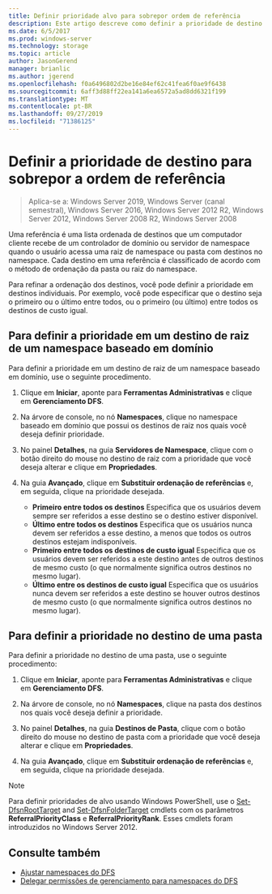 ```yaml
---
title: Definir prioridade alvo para sobrepor ordem de referência
description: Este artigo descreve como definir a prioridade de destino para substituir a ordenação de referência
ms.date: 6/5/2017
ms.prod: windows-server
ms.technology: storage
ms.topic: article
author: JasonGerend
manager: brianlic
ms.author: jgerend
ms.openlocfilehash: f0a6496802d2be16e84ef62c41fea6f0ae9f6438
ms.sourcegitcommit: 6aff3d88ff22ea141a6ea6572a5ad8dd6321f199
ms.translationtype: MT
ms.contentlocale: pt-BR
ms.lasthandoff: 09/27/2019
ms.locfileid: "71386125"
---
```

# <a name="set-target-priority-to-override-referral-ordering"></a>Definir a prioridade de destino para sobrepor a ordem de referência

> Aplica-se a: Windows Server 2019, Windows Server (canal semestral), Windows Server 2016, Windows Server 2012 R2, Windows Server 2012, Windows Server 2008 R2, Windows Server 2008

Uma referência é uma lista ordenada de destinos que um computador cliente recebe de um controlador de domínio ou servidor de namespace quando o usuário acessa uma raiz de namespace ou pasta com destinos no namespace. Cada destino em uma referência é classificado de acordo com o método de ordenação da pasta ou raiz do namespace. 

Para refinar a ordenação dos destinos, você pode definir a prioridade em destinos individuais. Por exemplo, você pode especificar que o destino seja o primeiro ou o último entre todos, ou o primeiro (ou último) entre todos os destinos de custo igual.

## <a name="to-set-target-priority-on-a-root-target-for-a-domain-based-namespace"></a>Para definir a prioridade em um destino de raiz de um namespace baseado em domínio

Para definir a prioridade em um destino de raiz de um namespace baseado em domínio, use o seguinte procedimento.

1.  Clique em **Iniciar**, aponte para **Ferramentas Administrativas** e clique em **Gerenciamento DFS**.

2.  Na árvore de console, no nó **Namespaces**, clique no namespace baseado em domínio que possui os destinos de raiz nos quais você deseja definir prioridade.

3.  No painel **Detalhes**, na guia **Servidores de Namespace**, clique com o botão direito do mouse no destino de raiz com a prioridade que você deseja alterar e clique em **Propriedades**.

4.  Na guia **Avançado**, clique em **Substituir ordenação de referências** e, em seguida, clique na prioridade desejada.

    -   **Primeiro entre todos os destinos**  Especifica que os usuários devem sempre ser referidos a esse destino se o destino estiver disponível.
    -   **Último entre todos os destinos** Especifica que os usuários nunca devem ser referidos a esse destino, a menos que todos os outros destinos estejam indisponíveis.
    -   **Primeiro entre todos os destinos de custo igual**  Especifica que os usuários devem ser referidos a este destino antes de outros destinos de mesmo custo (o que normalmente significa outros destinos no mesmo lugar).
    -   **Último entre os destinos de custo igual**  Especifica que os usuários nunca devem ser referidos a este destino se houver outros destinos de mesmo custo (o que normalmente significa outros destinos no mesmo lugar).

## <a name="to-set-target-priority-on-a-folder-target"></a>Para definir a prioridade no destino de uma pasta

Para definir a prioridade no destino de uma pasta, use o seguinte procedimento:

1.  Clique em **Iniciar**, aponte para **Ferramentas Administrativas** e clique em **Gerenciamento DFS**.

2.  Na árvore de console, no nó **Namespaces**, clique na pasta dos destinos nos quais você deseja definir a prioridade.

3.  No painel **Detalhes**, na guia **Destinos de Pasta**, clique com o botão direito do mouse no destino de pasta com a prioridade que você deseja alterar e clique em **Propriedades**.

4.  Na guia **Avançado**, clique em **Substituir ordenação de referências** e, em seguida, clique na prioridade desejada.

> [!NOTE]
> Para definir prioridades de alvo usando Windows PowerShell, use o [Set-DfsnRootTarget](https://technet.microsoft.com/library/jj884266.aspx) and [Set-DfsnFolderTarget](https://technet.microsoft.com/library/jj884264.aspx) cmdlets com os parâmetros **ReferralPriorityClass** e **ReferralPriorityRank**. Esses cmdlets foram introduzidos no Windows Server 2012.

## <a name="see-also"></a>Consulte também

-   [Ajustar namespaces do DFS](tuning-dfs-namespaces.md)
-   [Delegar permissões de gerenciamento para namespaces do DFS](delegate-management-permissions-for-dfs-namespaces.md)